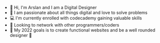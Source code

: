 - 👋 Hi, I'm Arslan and I am a Digital Designer 
- 👀 I am passionate about all things digital and love to solve problems 
- 💻 I'm currently enrolled with codecademy gaining valuable skills
- 🤝 Looking to network with other programmers/coders
- 🎉 My 2022 goals is to create functional websites and be a well rounded designer 🚀 
